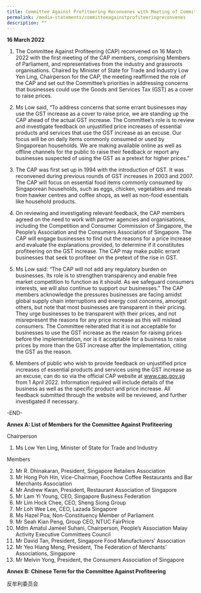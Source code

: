 ```yaml
---
title: Committee Against Profiteering Reconvenes with Meeting of Committee Members
permalink: /media-statements/committeeagainstprofiteeringreconvenes
description: ""
---
```

**16 March 2022**


1. The Committee Against Profiteering (CAP) reconvened on 16 March 2022 with the first meeting of the CAP members, comprising Members of Parliament, and representatives from the industry and grassroots organisations. Chaired by Minister of State for Trade and Industry Low Yen Ling, Chairperson for the CAP, the meeting reaffirmed the role of the CAP and set out the Committee’s priorities in addressing concerns that businesses could use the Goods and Services Tax (GST) as a cover to raise prices.


2.  Ms Low said, “To address concerns that some errant businesses may use the GST increase as a cover to raise price, we are standing up the CAP ahead of the actual GST increase. The Committee’s role is to review and investigate feedback on unjustified price increases of essential products and services that use the GST increase as an excuse. Our focus will be on daily items commonly consumed or used by Singaporean households. We are making available online as well as offline channels for the public to raise their feedback or report any businesses suspected of using the GST as a pretext for higher prices.”

 
3.  The CAP was first set up in 1994 with the introduction of GST. It was reconvened during previous rounds of GST increases in 2003 and 2007. The CAP will focus on essential food items commonly consumed by Singaporean households, such as eggs, chicken, vegetables and meals from hawker centres and coffee shops, as well as non-food essentials like household products.

 
4.  On reviewing and investigating relevant feedback, the CAP members agreed on the need to work with partner agencies and organisations, including the Competition and Consumer Commission of Singapore, the People’s Association and the Consumers Association of Singapore. The CAP will engage businesses to find out the reasons for a price increase and evaluate the explanations provided, to determine if it constitutes profiteering on the GST increase. The CAP may make public errant businesses that seek to profiteer on the pretext of the rise in GST.


5. Ms Low said: “The CAP will not add any regulatory burden on businesses. Its role is to strengthen transparency and enable free market competition to function as it should. As we safeguard consumers interests, we will also continue to support our businesses.” The CAP members acknowledge the pressures businesses are facing amidst global supply chain interruptions and energy cost concerns, amongst others, but note that most businesses are transparent in their pricing. They urge businesses to be transparent with their prices, and not misrepresent the reasons for any price increase as this will mislead consumers. The Committee reiterated that it is not acceptable for businesses to use the GST increase as the reason for raising prices before the implementation, nor is it acceptable for a business to raise prices by more than the GST increase after the implementation, citing the GST as the reason. 


6. Members of public who wish to provide feedback on unjustified price increases of essential products and services using the GST increase as an excuse, can do so via the official CAP website at www.cap.gov.sg from 1 April 2022. Information required will include details of the business as well as the specific product and price increase. All feedback submitted through the website will be reviewed, and further investigated if necessary. 


-END-


**Annex A: List of Members for the Committee Against Profiteering**


Chairperson

1. Ms Low Yen Ling, Minister of State for Trade and Industry

Members

2. Mr R. Dhinakaran, President, Singapore Retailers Association
3. Mr Hong Poh Hin, Vice-Chairman, Foochow Coffee Restaurants and Bar Merchants Association
4. Mr Andrew Kwan, President, Restaurant Association of Singapore 
5. Mr Lam Yi Young, CEO, Singapore Business Federation
6. Mr Lim Hock Chee, CEO, Sheng Siong Group
7. Mr Loh Wee Lee, CEO, Lazada Singapore
8. Ms Hazel Poa, Non-Constituency Member of Parliament 
9. Mr Seah Kian Peng, Group CEO, NTUC FairPrice 
10. Mdm Amatul Jameel Suhani, Chairperson, People’s Association Malay Activity Executive Committees Council
11. Mr David Tan, President, Singapore Food Manufacturers’ Association 
12. Mr Yeo Hiang Meng, President, The Federation of Merchants’ Associations, Singapore
13. Mr Melvin Yong, President, the Consumers Association of Singapore  

**Annex B: Chinese Term for the Committee Against Profiteering**

反牟利委员会

